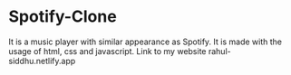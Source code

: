 # Spotify-Clone
It is a music player with similar appearance as Spotify. It is made with the usage of html, css and javascript.
Link to my website rahul-siddhu.netlify.app
